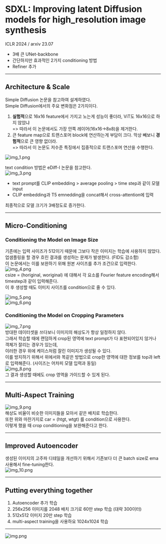 SDXL: Improving latent Diffusion models for high_resolution image synthesis
===
ICLR 2024 / arxiv 23.07  
* 3배 큰 UNet-backbone  
* 간단하지만 효과적인 2가지 conditioning 방법
* Refiner 추가  
 
***

## Architecture & Scale  
Simple Diffusion 논문을 참고하여 설계하였다.  
Simple Diffusion에서의 주요 변화점은 2가지이다.  
1. **실험적**으로 16x16 feature에서 가지고 노는게 성능이 좋더라, ViT도 16x16으로 하지 않았냐  
    => 따라서 이 논문에서도 가장 안쪽 레이어(16x16->8x8)을 제거한다.  
2. 큰 feature map으로 트랜스포머 block에 연산하는게 부담이 크다. 막상 빼보니 **경험적**으로 큰 영향 없더라.  
    => 따라서 이 논문도 저수준 특징에서 집중적으로 트랜스포머 연산을 수행한다.  

![img_1.png](img_1.png)  

text condition 방법은 eDiff-I 논문을 참고한다.  
![img_3.png](img_3.png)  
* text prompt를 CLIP embedding > average pooling > time step과 같이 모델 input  
* CLIP embedding과 T5 emnedding을 concat해서 cross-attention에 입력  

최종적으로 모델 크기가 3배정도로 증가한다.  
 
***

## Micro-Conditioning  
### Conditioning the Model on Image Size
기존에는 입력 사이즈가 512이기 때문에 그보다 작은 이미지는 학습에 사용하지 않았다.  
업샘플링을 할 경우 흐린 결과를 생성하는 문제가 발생한다. (FID도 감소함)  
이 논문에서는 이를 보완하기 위해 원본 사이즈를 추가 조건으로 입력한다.  
![img_4.png](img_4.png)  
csize = (horiginal, woriginal) 에 대해서 각 요소를 Fourier feature encoding해서 timestep과 같이 입력해준다.  
이 후 생성할 때도 이미지 사이즈를 condition으로 줄 수 있다.  

![img_5.png](img_5.png)  
![img_6.png](img_6.png)  

### Conditioning the Model on Cropping Parameters  
![img_7.png](img_7.png)  
방대한 데이터셋을 쓰다보니 이미지의 해상도가 항상 일정하지 않다.  
그래서 학습할 때에 랜덤하게 crop된 영역에 text prompt가 다 표현되어있지 않거나 객체가 잘리는 경우가 있는데,  
이러한 경우 위에 케이스처럼 잘린 이미지가 생성될 수 있다.  
이를 방지하기 위해서 위에서와 똑같은 방법으로 crop한 영역에 대한 정보를 top과 left로 입력해준다. (사이즈는 어차피 모델 입력과 동일)  
![img_8.png](img_8.png)  
그 결과 생성할 때에도 crop 영역을 가이드할 수 있게 된다.  

***
## Multi-Aspect Training  
![img_9.png](img_9.png)  
해상도 비율이 비슷한 이미지들을 모아서 같은 배치로 학습한다.  
또한 위와 마찬가지로 car = (htgt, wtgt) 를 condition으로 사용한다.  
이렇게 했을 때 crop conditioning을 보완해준다고 한다.  

***
## Improved Autoencoder  
생성된 이미지의 고주파 디테일을 개선하기 위해서 기존보다 더 큰 batch size로 ema사용해서 fine-tuning한다.  
![img_10.png](img_10.png)  

***
## Putting everything together
1. Autoencoder 추가 학습  
2. 256x256 이미지를 2048 배치 크기로 60만 step 학습 (대략 300이터)  
3. 512x512 이미지 20만 step 학습   
4. multi-aspect training을 사용하요 1024x1024 학습

***
![img.png](img.png)  
